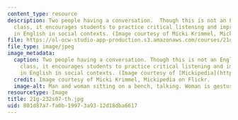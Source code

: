 ```yaml
---
content_type: resource
description: Two people having a conversation.  Though this is not an English conversation
  class, it encourages students to practice critical listening and impromptu speaking
  in English in social contexts. (Image courtesy of Micki Krimmel, Mickipedia on Flickr.)
file: https://ol-ocw-studio-app-production.s3.amazonaws.com/courses/21g-232-advanced-speaking-and-critical-listening-skills-els-spring-2007/801d87a7fa0b19973a9312d18dba6617_21g-232s07-th.jpg
file_type: image/jpeg
image_metadata:
  caption: Two people having a conversation. Though this is not an English conversation
    class, it encourages students to practice critical listening and impromptu speaking
    in English in social contexts. (Image courtesy of [Mickipedia](http://www.flickr.com/photos/redcarpet/).)
  credit: Image courtesy of Micki Krimmel, Mickipedia on Flickr.
  image-alt: Man and woman sitting on a bench, talking. Woman is gesturing.
resourcetype: Image
title: 21g-232s07-th.jpg
uid: 801d87a7-fa0b-1997-3a93-12d18dba6617
---
```

